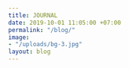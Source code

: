 ```yaml
---
title: JOURNAL
date: 2019-10-01 11:05:00 +07:00
permalink: "/blog/"
image:
- "/uploads/bg-3.jpg"
layout: blog
---
```


